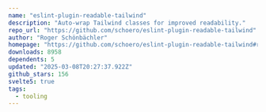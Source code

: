 ```yaml
---
name: "eslint-plugin-readable-tailwind"
description: "Auto-wrap Tailwind classes for improved readability."
repo_url: "https://github.com/schoero/eslint-plugin-readable-tailwind"
author: "Roger Schönbächler"
homepage: "https://github.com/schoero/eslint-plugin-readable-tailwind#readme"
downloads: 8958
dependents: 5
updated: "2025-03-08T20:27:37.922Z"
github_stars: 156
svelte5: true
tags: 
  - tooling
---
```

